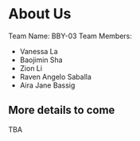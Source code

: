 # About Us 
Team Name: BBY-03
Team Members:
- Vanessa La
- Baojimin Sha
- Zion Li
- Raven Angelo Saballa
- Aira Jane Bassig

## More details to come
TBA